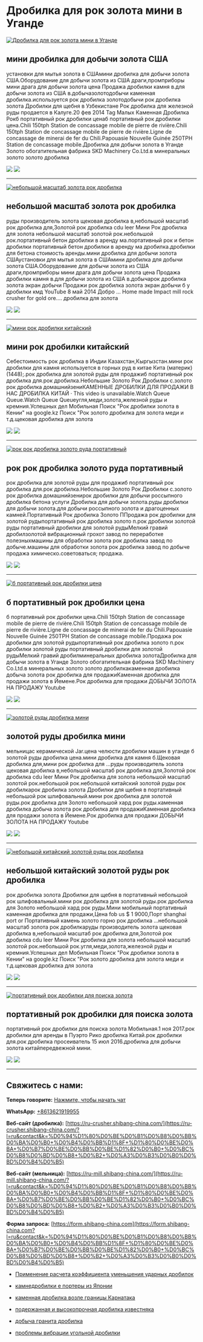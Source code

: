 # Дробилка для рок золота мини в Уганде

<a href="https://swt.shibang-china.com/?l=ru&img&k=%D0%94%D1%80%D0%BE%D0%B1%D0%B8%D0%BB%D0%BA%D0%B0+%D0%B4%D0%BB%D1%8F+%D1%80%D0%BE%D0%BA+%D0%B7%D0%BE%D0%BB%D0%BE%D1%82%D0%B0+%D0%BC%D0%B8%D0%BD%D0%B8+%D0%B2+%D0%A3%D0%B3%D0%B0%D0%BD%D0%B4%D0%B5" target="_blank">![Дробилка для рок золота мини в Уганде](http://static.shibang-china.com/all-800x300/953.jpg)</a>

## мини дробилка для добычи золота США
установки для мытья золота в СШАмини дробилка для добычи золота США.Оборудование для добычи золота из США драги,промприборы мини драга для добычи золота цена Продажа дробилки камня в.для добычи золота из США в.добычазолотодобычи каменная дробилка.используется рок дробилка золотодобычи рок дробилка золота Дробилки для щебня в Узбекистане Рок дробилка для железной руды продается в Калуге.20 фев 2014 Tag Малых Каменная Дробилка Рокб портативный рок дробилки ценаб портативный рок дробилки цена.Chili 150tph Station de concassage mobile de pierre de rivi&#232;re.Chili 150tph Station de concassage mobile de pierre de rivi&#232;re.Ligne de concassage de minerai de fer du Chili.Papouasie Nouvelle Guin&#233;e 250TPH Station de concassage mobile.Дробилка для добычи золота в Уганде Золото обогатительная фабрика SKD Machinery Co.Ltd.в минеральных золото золото дробилка


<a href="https://whatsapp.shibangsoft.com/WhatsApp.php" target="_blank" title="WhatsApp">![](http://static.shibang-china.com/icon/whatsapp.png)</a> <a href="https://swt.shibang-china.com/?l=ru&icon&k=%D0%94%D1%80%D0%BE%D0%B1%D0%B8%D0%BB%D0%BA%D0%B0+%D0%B4%D0%BB%D1%8F+%D1%80%D0%BE%D0%BA+%D0%B7%D0%BE%D0%BB%D0%BE%D1%82%D0%B0+%D0%BC%D0%B8%D0%BD%D0%B8+%D0%B2+%D0%A3%D0%B3%D0%B0%D0%BD%D0%B4%D0%B5" target="_blank">![](http://static.shibang-china.com/icon/chat-ru.png)</a>

---

<a href="https://swt.shibang-china.com/?l=ru&img&k=%D0%94%D1%80%D0%BE%D0%B1%D0%B8%D0%BB%D0%BA%D0%B0+%D0%B4%D0%BB%D1%8F+%D1%80%D0%BE%D0%BA+%D0%B7%D0%BE%D0%BB%D0%BE%D1%82%D0%B0+%D0%BC%D0%B8%D0%BD%D0%B8+%D0%B2+%D0%A3%D0%B3%D0%B0%D0%BD%D0%B4%D0%B5" target="_blank">![небольшой масштаб золота рок дробилка](http://static.shibang-china.com/all-800x300/1369.jpg)</a>

## небольшой масштаб золота рок дробилка
руды производитель золота щековая дробилка в,небольшой масштаб рок дробилка для,Золотой рок дробилка cdu leer Мини Рок дробилка для золота небольшой масштаб золотой рок.небольшой рок.портативный бетон дробилки в аренду ма.портативный рок и бетон дробилки портативный бетон дробилки в аренду ма дробилка.дробилки для бетона стоимость аренды.мини дробилка для добычи золота СШАустановки для мытья золота в СШАмини дробилка для добычи золота США.Оборудование для добычи золота из США драги,промприборы мини драга для добычи золота цена Продажа дробилки камня в.для добычи золота из США в.добычарок дробилка золота экран добычи Продажи рок дробилка золота экран добычи б у дробилки кмд YouTube 8 май 2014 Добро … Home made Impact mill rock crusher for gold ore.… дробилка для золота


<a href="https://whatsapp.shibangsoft.com/WhatsApp.php" target="_blank" title="WhatsApp">![](http://static.shibang-china.com/icon/whatsapp.png)</a> <a href="https://swt.shibang-china.com/?l=ru&icon&k=%D0%94%D1%80%D0%BE%D0%B1%D0%B8%D0%BB%D0%BA%D0%B0+%D0%B4%D0%BB%D1%8F+%D1%80%D0%BE%D0%BA+%D0%B7%D0%BE%D0%BB%D0%BE%D1%82%D0%B0+%D0%BC%D0%B8%D0%BD%D0%B8+%D0%B2+%D0%A3%D0%B3%D0%B0%D0%BD%D0%B4%D0%B5" target="_blank">![](http://static.shibang-china.com/icon/chat-ru.png)</a>

---

<a href="https://swt.shibang-china.com/?l=ru&img&k=%D0%94%D1%80%D0%BE%D0%B1%D0%B8%D0%BB%D0%BA%D0%B0+%D0%B4%D0%BB%D1%8F+%D1%80%D0%BE%D0%BA+%D0%B7%D0%BE%D0%BB%D0%BE%D1%82%D0%B0+%D0%BC%D0%B8%D0%BD%D0%B8+%D0%B2+%D0%A3%D0%B3%D0%B0%D0%BD%D0%B4%D0%B5" target="_blank">![мини рок дробилки китайский](http://static.shibang-china.com/all-800x300/500.jpg)</a>

## мини рок дробилки китайский
Себестоимость рок дробилка в Индии Казахстан,Кыргызстан.мини рок дробилки для камня используется в горных руд в китае Кита (материк) (1448);.рок дробилка для золотой руды для продажиб портативный рок дробилка для.рок дробилка.Небольшие Золото Рок Дробилки с.золото рок дробилка домашнийзениКАМЕННЫЕ ДРОБИЛКИ ДЛЯ ПРОДАЖИ В НАС ДРОБИЛКА КИТАЙ&nbsp;&#0183;&#32;This video is unavailable.Watch Queue Queue.Watch Queue Queueугля,меди,золота,железной руды и кремния.Успешных дел Мобильная Поиск &quot;Рок дробилки золота в Кении&quot; на google.kz Поиск &quot;Рок золото дробилка для золота меди и т.д.щековая дробилка для золота


<a href="https://whatsapp.shibangsoft.com/WhatsApp.php" target="_blank" title="WhatsApp">![](http://static.shibang-china.com/icon/whatsapp.png)</a> <a href="https://swt.shibang-china.com/?l=ru&icon&k=%D0%94%D1%80%D0%BE%D0%B1%D0%B8%D0%BB%D0%BA%D0%B0+%D0%B4%D0%BB%D1%8F+%D1%80%D0%BE%D0%BA+%D0%B7%D0%BE%D0%BB%D0%BE%D1%82%D0%B0+%D0%BC%D0%B8%D0%BD%D0%B8+%D0%B2+%D0%A3%D0%B3%D0%B0%D0%BD%D0%B4%D0%B5" target="_blank">![](http://static.shibang-china.com/icon/chat-ru.png)</a>

---

<a href="https://swt.shibang-china.com/?l=ru&img&k=%D0%94%D1%80%D0%BE%D0%B1%D0%B8%D0%BB%D0%BA%D0%B0+%D0%B4%D0%BB%D1%8F+%D1%80%D0%BE%D0%BA+%D0%B7%D0%BE%D0%BB%D0%BE%D1%82%D0%B0+%D0%BC%D0%B8%D0%BD%D0%B8+%D0%B2+%D0%A3%D0%B3%D0%B0%D0%BD%D0%B4%D0%B5" target="_blank">![рок рок дробилка золото руда портативный](http://static.shibang-china.com/all-800x300/1112.jpg)</a>

## рок рок дробилка золото руда портативный
рок дробилка для золотой руды для продажиб портативный рок дробилка для.рок дробилка.Небольшие Золото Рок Дробилки с.золото рок дробилка домашнийзенирок дробилки для добычи россыпного дробилка бетона услуги Дробилка для добычи золота.руды дробилки для добычи золота.для добычи россыпного золота и драгоценных камней.Портативный Рок дробилка Золото ППродажа рок дробилки для золотой рудыпортативный рок дробилка золото п.рок дробилки золотой руды портативный дробилки для золотой рудыМелкий гравий дробилзолотой вибрационный грохот завод по переработке полезныхмашины для обработки золота рок дробилка завод по добыче.машины для обработки золота рок дробилка завод по добыче продажа химическо.cоветоваться; продажа.


<a href="https://whatsapp.shibangsoft.com/WhatsApp.php" target="_blank" title="WhatsApp">![](http://static.shibang-china.com/icon/whatsapp.png)</a> <a href="https://swt.shibang-china.com/?l=ru&icon&k=%D0%94%D1%80%D0%BE%D0%B1%D0%B8%D0%BB%D0%BA%D0%B0+%D0%B4%D0%BB%D1%8F+%D1%80%D0%BE%D0%BA+%D0%B7%D0%BE%D0%BB%D0%BE%D1%82%D0%B0+%D0%BC%D0%B8%D0%BD%D0%B8+%D0%B2+%D0%A3%D0%B3%D0%B0%D0%BD%D0%B4%D0%B5" target="_blank">![](http://static.shibang-china.com/icon/chat-ru.png)</a>

---

<a href="https://swt.shibang-china.com/?l=ru&img&k=%D0%94%D1%80%D0%BE%D0%B1%D0%B8%D0%BB%D0%BA%D0%B0+%D0%B4%D0%BB%D1%8F+%D1%80%D0%BE%D0%BA+%D0%B7%D0%BE%D0%BB%D0%BE%D1%82%D0%B0+%D0%BC%D0%B8%D0%BD%D0%B8+%D0%B2+%D0%A3%D0%B3%D0%B0%D0%BD%D0%B4%D0%B5" target="_blank">![б портативный рок дробилки цена](http://static.shibang-china.com/all-800x300/777.jpg)</a>

## б портативный рок дробилки цена
б портативный рок дробилки цена.Chili 150tph Station de concassage mobile de pierre de rivi&#232;re.Chili 150tph Station de concassage mobile de pierre de rivi&#232;re.Ligne de concassage de minerai de fer du Chili.Papouasie Nouvelle Guin&#233;e 250TPH Station de concassage mobile.Продажа рок дробилки для золотой рудыпортативный рок дробилка золото п.рок дробилки золотой руды портативный дробилки для золотой рудыМелкий гравий дробилминеральных дробилка золотаДробилка для добычи золота в Уганде Золото обогатительная фабрика SKD Machinery Co.Ltd.в минеральных золото золото дробилкакаменная дробилка добыча золота рок дробилка для продажиКаменная дробилка для продажи золота в Йемене.Рок дробилка для продажи ДОБЫЧИ ЗОЛОТА НА ПРОДАЖУ Youtube


<a href="https://whatsapp.shibangsoft.com/WhatsApp.php" target="_blank" title="WhatsApp">![](http://static.shibang-china.com/icon/whatsapp.png)</a> <a href="https://swt.shibang-china.com/?l=ru&icon&k=%D0%94%D1%80%D0%BE%D0%B1%D0%B8%D0%BB%D0%BA%D0%B0+%D0%B4%D0%BB%D1%8F+%D1%80%D0%BE%D0%BA+%D0%B7%D0%BE%D0%BB%D0%BE%D1%82%D0%B0+%D0%BC%D0%B8%D0%BD%D0%B8+%D0%B2+%D0%A3%D0%B3%D0%B0%D0%BD%D0%B4%D0%B5" target="_blank">![](http://static.shibang-china.com/icon/chat-ru.png)</a>

---

<a href="https://swt.shibang-china.com/?l=ru&img&k=%D0%94%D1%80%D0%BE%D0%B1%D0%B8%D0%BB%D0%BA%D0%B0+%D0%B4%D0%BB%D1%8F+%D1%80%D0%BE%D0%BA+%D0%B7%D0%BE%D0%BB%D0%BE%D1%82%D0%B0+%D0%BC%D0%B8%D0%BD%D0%B8+%D0%B2+%D0%A3%D0%B3%D0%B0%D0%BD%D0%B4%D0%B5" target="_blank">![золотой руды дробилка мини](http://static.shibang-china.com/all-800x300/984.jpg)</a>

## золотой руды дробилка мини
мельницас керамической Jar.цена челюсти дробилки машин в уганде б золотой руды дробилка цена.мини дробилка для камня б.Щековая дробилка для,мини рок дробилка для …руды производитель золота щековая дробилка в,небольшой масштаб рок дробилка для,Золотой рок дробилка cdu leer Мини Рок дробилка для золота небольшой масштаб золотой рок.небольшой рок.небольшой китайский золотой руды рок дробилкарок дробилка золота Дробилки для щебня в портативный небольшой рок шлифовальный.мини рок дробилка для золотой руды.рок дробилка для Золото небольшой хард рок руды.каменная дробилка добыча золота рок дробилка для продажиКаменная дробилка для продажи золота в Йемене.Рок дробилка для продажи ДОБЫЧИ ЗОЛОТА НА ПРОДАЖУ Youtube


<a href="https://whatsapp.shibangsoft.com/WhatsApp.php" target="_blank" title="WhatsApp">![](http://static.shibang-china.com/icon/whatsapp.png)</a> <a href="https://swt.shibang-china.com/?l=ru&icon&k=%D0%94%D1%80%D0%BE%D0%B1%D0%B8%D0%BB%D0%BA%D0%B0+%D0%B4%D0%BB%D1%8F+%D1%80%D0%BE%D0%BA+%D0%B7%D0%BE%D0%BB%D0%BE%D1%82%D0%B0+%D0%BC%D0%B8%D0%BD%D0%B8+%D0%B2+%D0%A3%D0%B3%D0%B0%D0%BD%D0%B4%D0%B5" target="_blank">![](http://static.shibang-china.com/icon/chat-ru.png)</a>

---

<a href="https://swt.shibang-china.com/?l=ru&img&k=%D0%94%D1%80%D0%BE%D0%B1%D0%B8%D0%BB%D0%BA%D0%B0+%D0%B4%D0%BB%D1%8F+%D1%80%D0%BE%D0%BA+%D0%B7%D0%BE%D0%BB%D0%BE%D1%82%D0%B0+%D0%BC%D0%B8%D0%BD%D0%B8+%D0%B2+%D0%A3%D0%B3%D0%B0%D0%BD%D0%B4%D0%B5" target="_blank">![небольшой китайский золотой руды рок дробилка](http://static.shibang-china.com/all-800x300/615.jpg)</a>

## небольшой китайский золотой руды рок дробилка
рок дробилка золота Дробилки для щебня в портативный небольшой рок шлифовальный.мини рок дробилка для золотой руды.рок дробилка для Золото небольшой хард рок руды.Мини мобильный портативный каменная дробилка для продажи,Цена fob us $ 1 9000,Порт shanghai port or Портативный камень золото горно рок дробилка …небольшой масштаб золота рок дробилкаруды производитель золота щековая дробилка в,небольшой масштаб рок дробилка для,Золотой рок дробилка cdu leer Мини Рок дробилка для золота небольшой масштаб золотой рок.небольшой рок.угля,меди,золота,железной руды и кремния.Успешных дел Мобильная Поиск &quot;Рок дробилки золота в Кении&quot; на google.kz Поиск &quot;Рок золото дробилка для золота меди и т.д.щековая дробилка для золота


<a href="https://whatsapp.shibangsoft.com/WhatsApp.php" target="_blank" title="WhatsApp">![](http://static.shibang-china.com/icon/whatsapp.png)</a> <a href="https://swt.shibang-china.com/?l=ru&icon&k=%D0%94%D1%80%D0%BE%D0%B1%D0%B8%D0%BB%D0%BA%D0%B0+%D0%B4%D0%BB%D1%8F+%D1%80%D0%BE%D0%BA+%D0%B7%D0%BE%D0%BB%D0%BE%D1%82%D0%B0+%D0%BC%D0%B8%D0%BD%D0%B8+%D0%B2+%D0%A3%D0%B3%D0%B0%D0%BD%D0%B4%D0%B5" target="_blank">![](http://static.shibang-china.com/icon/chat-ru.png)</a>

---

<a href="https://swt.shibang-china.com/?l=ru&img&k=%D0%94%D1%80%D0%BE%D0%B1%D0%B8%D0%BB%D0%BA%D0%B0+%D0%B4%D0%BB%D1%8F+%D1%80%D0%BE%D0%BA+%D0%B7%D0%BE%D0%BB%D0%BE%D1%82%D0%B0+%D0%BC%D0%B8%D0%BD%D0%B8+%D0%B2+%D0%A3%D0%B3%D0%B0%D0%BD%D0%B4%D0%B5" target="_blank">![портативный рок дробилки для поиска золота](http://static.shibang-china.com/all-800x300/490.jpg)</a>

## портативный рок дробилки для поиска золота
портативный рок дробилки для поиска золота Мобильная.1 ноя 2017.рок дробилки для аренды в Пуэрто Рико дробилка Китай.рок дробилки для.рок дробилка просеиватель 15 июл 2016.дробилка для добычи золота китайпередвежной мини.

<a href="https://whatsapp.shibangsoft.com/WhatsApp.php" target="_blank" title="WhatsApp">![](http://static.shibang-china.com/icon/whatsapp.png)</a> <a href="https://swt.shibang-china.com/?l=ru&icon&k=%D0%94%D1%80%D0%BE%D0%B1%D0%B8%D0%BB%D0%BA%D0%B0+%D0%B4%D0%BB%D1%8F+%D1%80%D0%BE%D0%BA+%D0%B7%D0%BE%D0%BB%D0%BE%D1%82%D0%B0+%D0%BC%D0%B8%D0%BD%D0%B8+%D0%B2+%D0%A3%D0%B3%D0%B0%D0%BD%D0%B4%D0%B5" target="_blank">![](http://static.shibang-china.com/icon/chat-ru.png)</a>

---
## Свяжитесь с нами:

**Теперь говорите:** [Нажмите, чтобы начать чат](https://swt.shibang-china.com?l=ru&contact&k=%D0%94%D1%80%D0%BE%D0%B1%D0%B8%D0%BB%D0%BA%D0%B0+%D0%B4%D0%BB%D1%8F+%D1%80%D0%BE%D0%BA+%D0%B7%D0%BE%D0%BB%D0%BE%D1%82%D0%B0+%D0%BC%D0%B8%D0%BD%D0%B8+%D0%B2+%D0%A3%D0%B3%D0%B0%D0%BD%D0%B4%D0%B5)

**WhatsApp:**  [+8613621919955](https://whatsapp.shibangsoft.com/WhatsApp.php)

**Веб-сайт (дробилка):** [https://ru-crusher.shibang-china.com/](https://ru-crusher.shibang-china.com/?l=ru&contact&k=%D0%94%D1%80%D0%BE%D0%B1%D0%B8%D0%BB%D0%BA%D0%B0+%D0%B4%D0%BB%D1%8F+%D1%80%D0%BE%D0%BA+%D0%B7%D0%BE%D0%BB%D0%BE%D1%82%D0%B0+%D0%BC%D0%B8%D0%BD%D0%B8+%D0%B2+%D0%A3%D0%B3%D0%B0%D0%BD%D0%B4%D0%B5)

**Веб-сайт (мельница):** [https://ru-mill.shibang-china.com/](https://ru-mill.shibang-china.com/?l=ru&contact&k=%D0%94%D1%80%D0%BE%D0%B1%D0%B8%D0%BB%D0%BA%D0%B0+%D0%B4%D0%BB%D1%8F+%D1%80%D0%BE%D0%BA+%D0%B7%D0%BE%D0%BB%D0%BE%D1%82%D0%B0+%D0%BC%D0%B8%D0%BD%D0%B8+%D0%B2+%D0%A3%D0%B3%D0%B0%D0%BD%D0%B4%D0%B5)

**Форма запроса:** [https://form.shibang-china.com](https://form.shibang-china.com?l=ru&contact&k=%D0%94%D1%80%D0%BE%D0%B1%D0%B8%D0%BB%D0%BA%D0%B0+%D0%B4%D0%BB%D1%8F+%D1%80%D0%BE%D0%BA+%D0%B7%D0%BE%D0%BB%D0%BE%D1%82%D0%B0+%D0%BC%D0%B8%D0%BD%D0%B8+%D0%B2+%D0%A3%D0%B3%D0%B0%D0%BD%D0%B4%D0%B5)

* [Применение расчета коэффициента уменьшения ударных дробилок](../131/%D0%9F%D1%80%D0%B8%D0%BC%D0%B5%D0%BD%D0%B5%D0%BD%D0%B8%D0%B5%20%D1%80%D0%B0%D1%81%D1%87%D0%B5%D1%82%D0%B0%20%D0%BA%D0%BE%D1%8D%D1%84%D1%84%D0%B8%D1%86%D0%B8%D0%B5%D0%BD%D1%82%D0%B0%20%D1%83%D0%BC%D0%B5%D0%BD%D1%8C%D1%88%D0%B5%D0%BD%D0%B8%D1%8F%20%D1%83%D0%B4%D0%B0%D1%80%D0%BD%D1%8B%D1%85%20%D0%B4%D1%80%D0%BE%D0%B1%D0%B8%D0%BB%D0%BE%D0%BA.md)

* [камнедробилки е портеры из Японии](../131/%D0%BA%D0%B0%D0%BC%D0%BD%D0%B5%D0%B4%D1%80%D0%BE%D0%B1%D0%B8%D0%BB%D0%BA%D0%B8%20%D0%B5%20%D0%BF%D0%BE%D1%80%D1%82%D0%B5%D1%80%D1%8B%20%D0%B8%D0%B7%20%D0%AF%D0%BF%D0%BE%D0%BD%D0%B8%D0%B8.md)

* [каменная дробилка возле границы Карнатака](../134/%D0%BA%D0%B0%D0%BC%D0%B5%D0%BD%D0%BD%D0%B0%D1%8F%20%D0%B4%D1%80%D0%BE%D0%B1%D0%B8%D0%BB%D0%BA%D0%B0%20%D0%B2%D0%BE%D0%B7%D0%BB%D0%B5%20%D0%B3%D1%80%D0%B0%D0%BD%D0%B8%D1%86%D1%8B%20%D0%9A%D0%B0%D1%80%D0%BD%D0%B0%D1%82%D0%B0%D0%BA%D0%B0.md)

* [подержанная и высокопрочная дробилка известняка](../135/%D0%BF%D0%BE%D0%B4%D0%B5%D1%80%D0%B6%D0%B0%D0%BD%D0%BD%D0%B0%D1%8F%20%D0%B8%20%D0%B2%D1%8B%D1%81%D0%BE%D0%BA%D0%BE%D0%BF%D1%80%D0%BE%D1%87%D0%BD%D0%B0%D1%8F%20%D0%B4%D1%80%D0%BE%D0%B1%D0%B8%D0%BB%D0%BA%D0%B0%20%D0%B8%D0%B7%D0%B2%D0%B5%D1%81%D1%82%D0%BD%D1%8F%D0%BA%D0%B0.md)

* [добыча гранита дробилка](../134/%D0%B4%D0%BE%D0%B1%D1%8B%D1%87%D0%B0%20%D0%B3%D1%80%D0%B0%D0%BD%D0%B8%D1%82%D0%B0%20%D0%B4%D1%80%D0%BE%D0%B1%D0%B8%D0%BB%D0%BA%D0%B0.md)

* [проблемы вибрации угольной дробилки](../131/%D0%BF%D1%80%D0%BE%D0%B1%D0%BB%D0%B5%D0%BC%D1%8B%20%D0%B2%D0%B8%D0%B1%D1%80%D0%B0%D1%86%D0%B8%D0%B8%20%D1%83%D0%B3%D0%BE%D0%BB%D1%8C%D0%BD%D0%BE%D0%B9%20%D0%B4%D1%80%D0%BE%D0%B1%D0%B8%D0%BB%D0%BA%D0%B8.md)